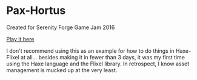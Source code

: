 # Pax-Hortus
Created for Serenity Forge Game Jam 2016

[Play it here](http://gamejolt.com/games/pax-hortus/174597)

I don't recommend using this as an example for how to do things in Haxe-Flixel at all... besides making it in fewer than 3 days, it was my first time using the Haxe language and the Flixel library. In retrospect, I know asset management is mucked up at the very least.
